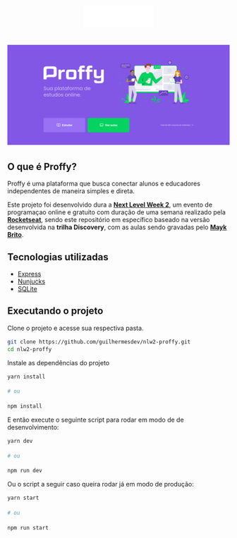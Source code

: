 <p align="center">
	<img alt="Logo do Proffy" src=".github/logo.svg" width="160px">
</p>

# ![Proffy](.github/cover.png)

## O que é Proffy?

Proffy é uma plataforma que busca conectar alunos e educadores independentes de maneira simples e direta.

Este projeto foi desenvolvido dura a **[Next Level Week 2](https://nextlevelweek.com/)**, um evento de programaçao online e gratuito com duração de uma semana realizado pela **[Rocketseat](https://github.com/Rocketseat)**, sendo este repositório em específico baseado na versão desenvolvida na **trilha Discovery**, com as aulas sendo gravadas pelo **[Mayk Brito](https://github.com/maykbrito)**.

## Tecnologias utilizadas

- [Express](https://expressjs.com/)
- [Nunjucks](https://mozilla.github.io/nunjucks/)
- [SQLite](https://www.sqlite.org/index.html)

## Executando o projeto

Clone o projeto e acesse sua respectiva pasta.

```bash
git clone https://github.com/guilhermesdev/nlw2-proffy.git
cd nlw2-proffy
```

Instale as dependências do projeto

```bash
yarn install

# ou

npm install
```

E então execute o seguinte script para rodar em modo de de desenvolvimento:

```bash
yarn dev

# ou

npm run dev
```

Ou o script a seguir caso queira rodar já em modo de produção:

```bash
yarn start

# ou

npm run start
```